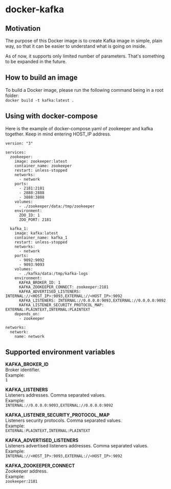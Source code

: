 # docker-kafka

## Motivation
The purpose of this Docker image is to create Kafka image in simple, plain way,
so that it can be easier to understand what is going on inside.

As of now, it supports only limited number of parameters.
That's something to be expanded in the future.

## How to build an image
To build a Docker image, please run the following command being in a root folder: \
`docker build -t kafka:latest .`

## Using with docker-compose
Here is the example of docker-compose.yaml of zookeeper and kafka together.
Keep in mind entering HOST_IP address.
```
version: "3"

services:
  zookeeper:
    image: zookeeper:latest
    container_name: zookeeper
    restart: unless-stopped
    networks:
      - network
    ports:
      - 2181:2181
      - 2888:2888
      - 3888:3888
    volumes:
      - ./zookeeper/data:/tmp/zookeeper
    environment:
      ZOO_ID: 1
      ZOO_PORT: 2181

  kafka_1:
    image: kafka:latest
    container_name: kafka_1
    restart: unless-stopped
    networks:
      - network
    ports:
      - 9092:9092
      - 9093:9093
    volumes:
      - ./kafka/data:/tmp/kafka-logs
    environment:
      KAFKA_BROKER_ID: 1
      KAFKA_ZOOKEEPER_CONNECT: zookeeper:2181
      KAFKA_ADVERTISED_LISTENERS: INTERNAL://<HOST_IP>:9093,EXTERNAL://<HOST_IP>:9092
      KAFKA_LISTENERS: INTERNAL://0.0.0.0:9093,EXTERNAL://0.0.0.0:9092
      KAFKA_LISTENER_SECURITY_PROTOCOL_MAP: EXTERNAL:PLAINTEXT,INTERNAL:PLAINTEXT
    depends_on:
      - zookeeper

networks:
  network:
    name: network
```

## Supported environment variables

**KAFKA_BROKER_ID** \
Broker identifier. \
Example: \
`1`

**KAFKA_LISTENERS** \
Listeners addresses. Comma separated values. \
Example: \
`INTERNAL://0.0.0.0:9093,EXTERNAL://0.0.0.0:9092`

**KAFKA_LISTENER_SECURITY_PROTOCOL_MAP** \
Listeners security protocols. Comma separated values. \
Example: \
`EXTERNAL:PLAINTEXT,INTERNAL:PLAINTEXT`

**KAFKA_ADVERTISED_LISTENERS** \
Listeners advertised listeners addresses. Comma separated values. \
Example: \
`INTERNAL://<HOST_IP>:9093,EXTERNAL://<HOST_IP>:9092`

**KAFKA_ZOOKEEPER_CONNECT** \
Zookeeper address. \
Example: \
`zookeeper:2181`
